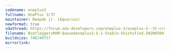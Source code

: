 ```yaml
---
codename: oneplus3
fullname: OnePlus 3/3T
maintainer: Deepak jr. (Aquarius)
newformat: true
xdathread: https://forum.xda-developers.com/oneplus-3/oneplus-3--3t-cross-device-development/android-10-bootleggers-rom-t4060397
filename: BootleggersROM-Queue4oneplus3.5.1-Stable-Shishufied-20200509-155004.zip
buildsize: 746749757
mirrorlink:
---
```

